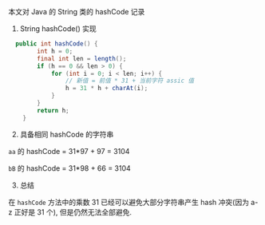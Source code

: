 
本文对 Java 的 String 类的 hashCode 记录

1. String hashCode() 实现

```java
  public int hashCode() {
        int h = 0;
        final int len = length();
        if (h == 0 && len > 0) {
            for (int i = 0; i < len; i++) {
                // 新值 = 前值 * 31 + 当前字符 assic 值
                h = 31 * h + charAt(i);
            }
        }
        return h;
    }
```

2. 具备相同 hashCode 的字符串

`aa` 的 hashCode = 31*97 + 97 = 3104

`bB` 的 hashCode = 31*98 + 66 = 3104


3. 总结

在 `hashCode` 方法中的乘数 31 已经可以避免大部分字符串产生 hash 冲突(因为 a-z 正好是 31 个), 但是仍然无法全部避免. 

